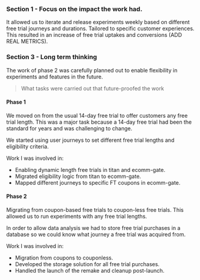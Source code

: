 ### Section 1 - Focus on the impact the work had.
It allowed us to iterate and release experiments weekly based on different free trial journeys and durations. Tailored to specific customer experiences. This resulted in an increase of free trial uptakes and conversions (ADD REAL METRICS).
### Section 3 - Long term thinking
The work of phase 2 was carefully planned out to enable flexibility in experiments and features in the future.
> What tasks were carried out that future-proofed the work
#### Phase 1
We moved on from the usual 14-day free trial to offer customers any free trial length. This was a major task because a 14-day free trial had been the standard for years and was challenging to change.

We started using user journeys to set different free trial lengths and eligibility criteria.

Work I was involved in:
- Enabling dynamic length free trials in titan and ecomm-gate.
- Migrated eligibility logic from titan to ecomm-gate.
- Mapped different journeys to specific FT coupons in ecomm-gate.
#### Phase 2
Migrating from coupon-based free trials to coupon-less free trials. This allowed us to run experiments with any free trial lengths.

In order to allow data analysis we had to store free trial purchases in a database so we could know what journey a free trial was acquired from.

Work I was involved in:
- Migration from coupons to couponless.
- Developed the storage solution for all free trial purchases.
- Handled the launch of the remake and cleanup post-launch.
